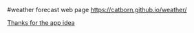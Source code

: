 #weather forecast web page
https://catborn.github.io/weather/

[Thanks for the app idea](https://www.youtube.com/watch?v=iILFBGm_I9M)
